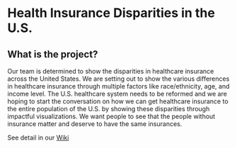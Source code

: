 # Health Insurance Disparities in the U.S.
## What is the project?

Our team is determined to show the disparities in healthcare insurance across the United States. We are setting out to show the various differences in healthcare insurance through multiple factors like race/ethnicity, age, and income level. The U.S. healthcare system needs to be reformed and we are hoping to start the conversation on how we can get healthcare insurance to the entire population of the U.S. by showing these disparities through impactful visualizations. We want people to see that the people without insurance matter and deserve to have the same insurances.

See detail in our [Wiki](https://github.com/dvrk2000/HI-Project/wiki)
